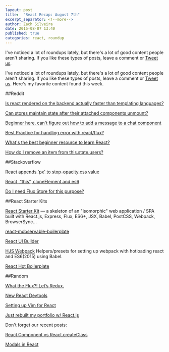 ```yaml
---
layout: post
title:  "React Recap: August 7th"
excerpt_separator: <!--more-->
author: Zach Silveira
date: 2015-08-07 13:40
published: true
categories: react, roundup
---
```


I've noticed a lot of roundups lately, but there's a lot of good content people aren't sharing. If you like these types of posts, leave a comment or [Tweet us](http://twitter.com/reactjsnews).

<!--more-->

I've noticed a lot of roundups lately, but there's a lot of good content people aren't sharing. If you like these types of posts, leave a comment or [Tweet us](http://twitter.com/reactjsnews). Here's my favorite content found this week.

##Reddit

[Is react rendered on the backend actually faster than templating languages?](https://www.reddit.com/r/reactjs/comments/3ftijc/is_react_rendered_on_the_backend_actually_faster/)

[Can stores maintain state after their attached components unmount?](https://www.reddit.com/r/reactjs/comments/3fbst3/can_stores_maintain_state_after_their_attached/)

[Beginner here, can't figure out how to add a message to a chat component](https://www.reddit.com/r/reactjs/comments/3fapu3/beginner_here_cant_figure_out_how_to_add_a/)

[Best Practice for handling error with react/flux?](https://www.reddit.com/r/reactjs/comments/3g3xj8/question_best_practice_for_handling_error_with/)

[What's the best beginner resource to learn React?](https://www.reddit.com/r/reactjs/comments/3g3on5/whats_the_best_beginner_resource_to_learn_react/)

[How do I remove an item from this.state.users?](https://www.reddit.com/r/reactjs/comments/3fuzu6/remove_item_from_thisstateusers/)

##Stackoverflow

[React appends 'px' to stop-opacity css value](http://stackoverflow.com/questions/31858101/react-appends-px-to-stop-opacity-css-value)

[React, “this”, cloneElement and es6](http://stackoverflow.com/questions/31841949/react-this-cloneelement-and-es6)

[Do I need Flux Store for this purpose?](http://stackoverflow.com/questions/31868993/do-i-need-flux-store-for-this-purpose)

##React Starter Kits

[React Starter Kit](https://github.com/kriasoft/react-starter-kit) — a skeleton of an "isomorphic" web application / SPA built with React.js, Express, Flux, ES6+, JSX, Babel, PostCSS, Webpack, BrowserSync...

[react-mobservable-boilerplate](https://github.com/mweststrate/react-mobservable-boilerplate)

[React UI Builder](https://github.com/ipselon/react-ui-builder)

[HJS Webpack](https://github.com/henrikjoreteg/hjs-webpack) Helpers/presets for setting up webpack with hotloading react and ES6(2015) using Babel.

[React Hot Boilerplate](https://github.com/gaearon/react-hot-boilerplate)

##Random

[What the Flux?! Let’s Redux.](https://blog.andyet.com/2015/08/06/what-the-flux-lets-redux)

[New React Devtools](http://facebook.github.io/react/blog/2015/08/03/new-react-devtools-beta.html)

[Setting up Vim for React](https://jaxbot.me/articles/setting-up-vim-for-react-js-jsx-02-03-2015)

[Just rebuilt my portfolio w/ React.js](https://www.designernews.co/stories/53875-show-dn-just-rebuilt-my-portfolio-w-reactjs)

Don't forget our recent posts:

[React.Component vs React.createClass](https://reactjsnews.com/composing-components)

[Modals in React](https://reactjsnews.com/modals-in-react)
